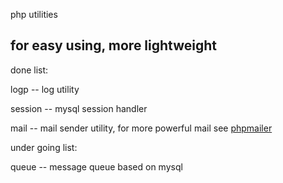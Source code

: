 php utilities

for easy using, more lightweight
----------------------------------------------
done list:

logp        --  log utility

session     --  mysql session handler

mail        --  mail sender utility, for more powerful mail see [phpmailer](https://github.com/PHPMailer/PHPMailer)

under going list:

queue       -- message queue based on mysql
